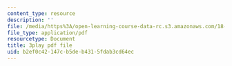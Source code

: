 ```yaml
---
content_type: resource
description: ''
file: /media/https%3A/open-learning-course-data-rc.s3.amazonaws.com/18-01sc-single-variable-calculus-fall-2010/b2ef0c42147cb5deb4315fdab3cd64ec_PNTnmH6jsRI.pdf
file_type: application/pdf
resourcetype: Document
title: 3play pdf file
uid: b2ef0c42-147c-b5de-b431-5fdab3cd64ec
---
```

